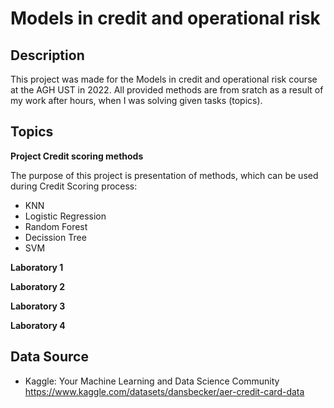 # Models in credit and operational risk
## Description
This project was made for the Models in credit and operational risk course at the AGH UST in 2022.
All provided methods are from sratch as a result of my work after hours, when I was solving given tasks (topics).

## Topics
**Project Credit scoring methods**

The purpose of this project is presentation of methods, which can be used during Credit Scoring process:
- KNN
- Logistic Regression
- Random Forest
- Decission Tree
- SVM

**Laboratory 1**

**Laboratory 2**

**Laboratory 3**

**Laboratory 4**

## Data Source
- Kaggle: Your Machine Learning and Data Science Community https://www.kaggle.com/datasets/dansbecker/aer-credit-card-data
